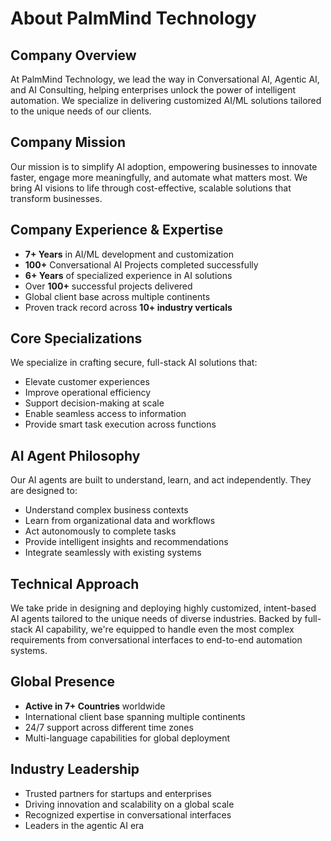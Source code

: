 # About PalmMind Technology

## Company Overview
At PalmMind Technology, we lead the way in Conversational AI, Agentic AI, and AI Consulting, helping enterprises unlock the power of intelligent automation. We specialize in delivering customized AI/ML solutions tailored to the unique needs of our clients.

## Company Mission
Our mission is to simplify AI adoption, empowering businesses to innovate faster, engage more meaningfully, and automate what matters most. We bring AI visions to life through cost-effective, scalable solutions that transform businesses.

## Company Experience & Expertise
- **7+ Years** in AI/ML development and customization
- **100+** Conversational AI Projects completed successfully
- **6+ Years** of specialized experience in AI solutions
- Over **100+** successful projects delivered
- Global client base across multiple continents
- Proven track record across **10+ industry verticals**

## Core Specializations
We specialize in crafting secure, full-stack AI solutions that:
- Elevate customer experiences
- Improve operational efficiency  
- Support decision-making at scale
- Enable seamless access to information
- Provide smart task execution across functions

## AI Agent Philosophy
Our AI agents are built to understand, learn, and act independently. They are designed to:
- Understand complex business contexts
- Learn from organizational data and workflows
- Act autonomously to complete tasks
- Provide intelligent insights and recommendations
- Integrate seamlessly with existing systems

## Technical Approach
We take pride in designing and deploying highly customized, intent-based AI agents tailored to the unique needs of diverse industries. Backed by full-stack AI capability, we're equipped to handle even the most complex requirements from conversational interfaces to end-to-end automation systems.

## Global Presence
- **Active in 7+ Countries** worldwide
- International client base spanning multiple continents
- 24/7 support across different time zones
- Multi-language capabilities for global deployment

## Industry Leadership
- Trusted partners for startups and enterprises
- Driving innovation and scalability on a global scale
- Recognized expertise in conversational interfaces
- Leaders in the agentic AI era

